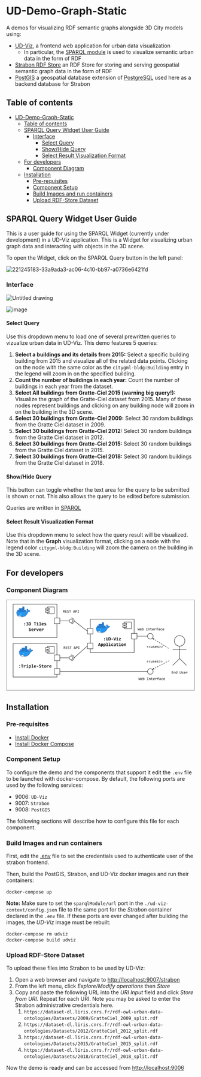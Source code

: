 # UD-Demo-Graph-Static

A demos for visualizing RDF semantic graphs alongside 3D City models using:
* [UD-Viz](https://github.com/VCityTeam/UD-Viz), a frontend web application for urban data visualization
  * In particular, the [SPARQL module](https://github.com/VCityTeam/UD-Viz/tree/master/src/Widgets/Extensions/SPARQL) is used to visualize semantic urban data in the form of RDF
* [Strabon RDF Store](http://www.strabon.di.uoa.gr/) an RDF Store for storing and serving geospatial semantic graph data in the form of RDF
* [PostGIS](https://postgis.net/) a geospatial database extension of [PostgreSQL](https://www.postgresql.org/) used here as a backend database for Strabon

## Table of contents
- [UD-Demo-Graph-Static](#ud-demo-graph-static)
  - [Table of contents](#table-of-contents)
  - [SPARQL Query Widget User Guide](#sparql-query-widget-user-guide)
    - [Interface](#interface)
      - [Select Query](#select-query)
      - [Show/Hide Query](#showhide-query)
      - [Select Result Visualization Format](#select-result-visualization-format)
  - [For developers](#for-developers)
    - [Component Diagram](#component-diagram)
  - [Installation](#installation)
    - [Pre-requisites](#pre-requisites)
    - [Component Setup](#component-setup)
    - [Build Images and run containers](#build-images-and-run-containers)
    - [Upload RDF-Store Dataset](#upload-rdf-store-dataset)


## SPARQL Query Widget User Guide
This is a user guide for using the SPARQL Widget (currently under development) in a UD-Viz application. This is a Widget for visualizing urban graph data and interacting with objects in the 3D scene.

To open the Widget, click on the SPARQL Query button in the left panel:

![221245183-33a9ada3-ac06-4c10-bb97-a0736e6421fd](https://user-images.githubusercontent.com/23373264/221245352-7ec094e5-5a81-4a3a-a428-44a31bad0bec.png)

### Interface

![Untitled drawing](https://user-images.githubusercontent.com/23373264/193422973-43391ead-2bf9-4113-9e92-216a5426f60e.png)

![image](https://user-images.githubusercontent.com/23373264/221206638-b2d477d9-650d-47c4-be64-eb809f9538a5.png)

#### Select Query
Use this dropdown menu to load one of several prewritten queries to vizualize urban data in UD-Viz. This demo features 5 queries:
1. **Select a buildings and its details from 2015:** Select a specific building building from 2015 and visualize all of the related data points. Clicking on the node with the same color as the `citygml-bldg:Building` entry in the legend will zoom in on the specified building.
2. **Count the number of buildings in each year:** Count the number of buildings in each year from the dataset.
3. **Select All buildings from Gratte-Ciel 2015 (warning big query!):** Visualize the graph of the Gratte-Ciel dataset from 2015. Many of these nodes represent buildings and clicking on any building node will zoom in on the building in the 3D scene.
4. **Select 30 buildings from Gratte-Ciel 2009:** Select 30 random buildings from the Gratte Ciel dataset in 2009.
5. **Select 30 buildings from Gratte-Ciel 2012:** Select 30 random buildings from the Gratte Ciel dataset in 2012.
6. **Select 30 buildings from Gratte-Ciel 2015:** Select 30 random buildings from the Gratte Ciel dataset in 2015.
7. **Select 30 buildings from Gratte-Ciel 2018:** Select 30 random buildings from the Gratte Ciel dataset in 2018.

#### Show/Hide Query
This button can toggle whether the text area for the query to be submitted is shown or not. This also allows the query to be edited before submission.

Queries are written in [SPARQL](https://www.w3.org/TR/sparql11-query/)

#### Select Result Visualization Format
Use this dropdown menu to select how the query result will be visualized.
Note that in the **Graph** visualization format, clicking on a node with the legend color `citygml-bldg:Building` will zoom the camera on the building in the 3D scene.

## For developers
### Component Diagram
![SPARQL POC Component Diagram](https://github.com/VCityTeam/UD-Demo-Workspace-GratteCiel/blob/master/UD-Demo_SPARQL_POC_Component_Diagram.svg)

## Installation

### Pre-requisites 

* [Install Docker](https://docs.docker.com/engine/install/)
* [Install Docker Compose](https://docs.docker.com/compose/install/)

### Component Setup
To configure the demo and the components that support it edit the `.env` file to be launched with docker-compose. By default, the following ports are used by the following services:
- 9006: `UD-Viz`
- 9007: `Strabon`
- 9008: `PostGIS`

The following sections will describe how to configure this file for each component. 

### Build Images and run containers
First, edit the [.env](.env) file to set the credentials used to authenticate user of the strabon frontend.

Then, build the PostGIS, Strabon, and UD-Viz docker images and run their containers:
```
docker-compose up
```

**Note:** Make sure to set the `sparqlModule/url` port in the `./ud-viz-context/config.json` file to the same port for the _Strabon_ container declared in the `.env` file. If these ports are ever changed after building the images, the _UD-Viz_ image must be rebuilt:
```
docker-compose rm udviz
docker-compose build udviz
```

### Upload RDF-Store Dataset
To upload these files into Strabon to be used by UD-Viz:
1. Open a web browser and navigate to [http://localhost:9007/strabon](http://localhost:9007/strabon)
2. From the left menu, click *Explore/Modify operations* then *Store*
3. Copy and paste the following URL into the *URI Input* field and click *Store from URI*. Repeat for each URI. Note you may be asked to enter the Strabon administrative credentials here.
   1. `https://dataset-dl.liris.cnrs.fr/rdf-owl-urban-data-ontologies/Datasets/2009/GratteCiel_2009_split.rdf`
   1. `https://dataset-dl.liris.cnrs.fr/rdf-owl-urban-data-ontologies/Datasets/2012/GratteCiel_2012_split.rdf`
   1. `https://dataset-dl.liris.cnrs.fr/rdf-owl-urban-data-ontologies/Datasets/2015/GratteCiel_2015_split.rdf`
   1. `https://dataset-dl.liris.cnrs.fr/rdf-owl-urban-data-ontologies/Datasets/2018/GratteCiel_2018_split.rdf`

Now the demo is ready and can be accessed from [http://localhost:9006](http://localhost:9006)
